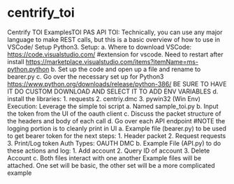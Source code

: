 # centrify_toi
Centrify TOI ExamplesTOI
PAS API TOI:
Technically, you can use any major language to make REST calls, but this is a basic overview of how to use in VSCode/ Setup Python3.
Setup:
	a. Where to download VSCode:
		https://code.visualstudio.com/
		#extension for vscode. Need to restart after install
		https://marketplace.visualstudio.com/items?itemName=ms-python.python
	b. Set up the code and open up a file and rename to bearer.py
	c. Go over the necessary set up for Python3
		https://www.python.org/downloads/release/python-386/
		BE SURE TO HAVE IT DO CUSTOM DOWNLOAD AND SELECT IT TO ADD ENV VARIABLES
	d. install the libraries:
		1. requests
		2. centriy.dmc
		3. pywin32 (Win Env)
Execution:
	Leverage the simple toi script
		a. Named sample_toi.py
		b. Input the token from the UI of the oauth client
		c. Discuss the packet structure of the headers and body of each call
		d. Go over each API endpoint
	#NOTE the logging portion is to cleanly print in UI
	a. Example file (bearer.py) to be used to get bearer token for the next steps:
		1. Header packet
		2. Request requests
		3. Print/Log token
		Auth Types:
			OAUTH
			DMC
	b. Example File (API.py) to do these actions and log:
		1. Add account
		2. Query ID of account 
		3. Delete Account
	c. Both files interact with one another
Example files will be attached. One set will be basic, the other set will be a more complicated example
